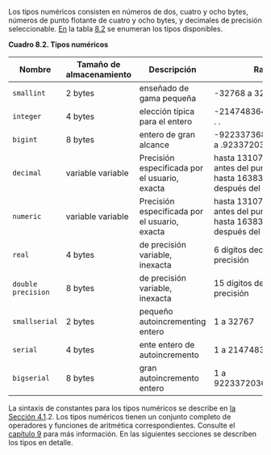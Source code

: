 Los tipos numéricos consisten en números de dos, cuatro y ocho bytes, números de punto flotante de cuatro y ocho bytes, y decimales de  precisión seleccionable. [En](https://www.postgresql.org/docs/current/datatype-numeric.html#DATATYPE-NUMERIC-TABLE) la tabla [8.2](https://www.postgresql.org/docs/current/datatype-numeric.html#DATATYPE-NUMERIC-TABLE) se enumeran los tipos disponibles.

**Cuadro 8.2. Tipos numéricos**

| Nombre             | Tamaño de almacenamiento | Descripción                                   | Rango                                                        |
| ------------------ | ------------------------ | --------------------------------------------- | ------------------------------------------------------------ |
| `smallint`         | 2 bytes                  | enseñado de gama pequeña                      | -32768 a 32767                                               |
| `integer`          | 4 bytes                  | elección típica para el entero                | -2147483648 a . . . . . . . . . . .                          |
| `bigint`           | 8 bytes                  | entero de gran alcance                        | -9223373686854775808 a .923372036854775707                   |
| `decimal`          | variable variable        | Precisión especificada por el usuario, exacta | hasta 131072 dígitos antes del punto decimal; hasta 16383 dígitos después del punto decimal |
| `numeric`          | variable variable        | Precisión especificada por el usuario, exacta | hasta 131072 dígitos antes del punto decimal; hasta 16383 dígitos después del punto decimal |
| `real`             | 4 bytes                  | de precisión variable, inexacta               | 6 dígitos decimales precisión                                |
| `double precision` | 8 bytes                  | de precisión variable, inexacta               | 15 dígitos decimales precisión                               |
| `smallserial`      | 2 bytes                  | pequeño autoincrementing entero               | 1 a 32767                                                    |
| `serial`           | 4 bytes                  | ente entero de autoincremento                 | 1 a 2147483647                                               |
| `bigserial`        | 8 bytes                  | gran autoincremento entero                    | 1 a 9223372036854775807                                      |

La sintaxis de constantes para los tipos numéricos se describe en [la Sección 4.1](https://www.postgresql.org/docs/current/sql-syntax-lexical.html#SQL-SYNTAX-CONSTANTS).2. Los tipos numéricos tienen un conjunto completo de operadores y funciones de aritmética correspondientes. Consulte el [capítulo 9](https://www.postgresql.org/docs/current/functions.html) para más información. En las siguientes secciones se describen los tipos en detalle.

### 